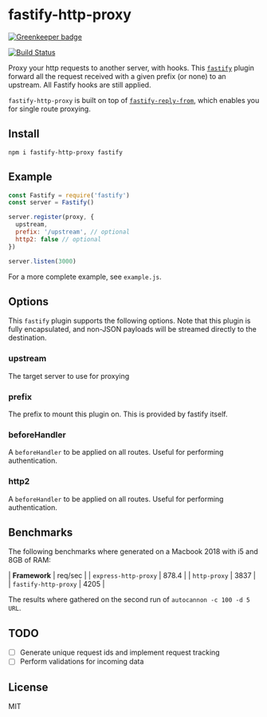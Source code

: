 # fastify-http-proxy

[![Greenkeeper badge](https://badges.greenkeeper.io/fastify/fastify-http-proxy.svg)](https://greenkeeper.io/)

[![Build Status](https://travis-ci.org/fastify/fastify-http-proxy.svg?branch=master)](https://travis-ci.org/fastify/fastify-http-proxy)

Proxy your http requests to another server, with hooks.
This [`fastify`](https://www.fastify.io) plugin forward all the request
received with a given prefix (or none) to an upstream. All Fastify hooks are still applied.

`fastify-http-proxy` is built on top of
[`fastify-reply-from`](http://npm.im/fastify-reply-from), which enables
you for single route proxying.

## Install

```
npm i fastify-http-proxy fastify
```

## Example

```js
const Fastify = require('fastify')
const server = Fastify()

server.register(proxy, {
  upstream,
  prefix: '/upstream', // optional
  http2: false // optional
})

server.listen(3000)
```

For a more complete example, see `example.js`.

## Options

This `fastify` plugin supports the following options.
Note that this plugin is fully encapsulated, and non-JSON payloads will
be streamed directly to the destination.

### upstream

The target server to use for proxying

### prefix

The prefix to mount this plugin on. This is provided by fastify itself.

### beforeHandler

A `beforeHandler` to be applied on all routes. Useful for performing
authentication.

### http2

A `beforeHandler` to be applied on all routes. Useful for performing
authentication.

## Benchmarks

The following benchmarks where generated on a Macbook 2018 with i5 and
8GB of RAM:

| __Framework__ | req/sec |
| `express-http-proxy` | 878.4 |
| `http-proxy` | 3837 |
| `fastify-http-proxy` | 4205 |

The results where gathered on the second run of `autocannon -c 100 -d 5
URL`.

## TODO

* [ ] Generate unique request ids and implement request tracking
* [ ] Perform validations for incoming data

## License

MIT
